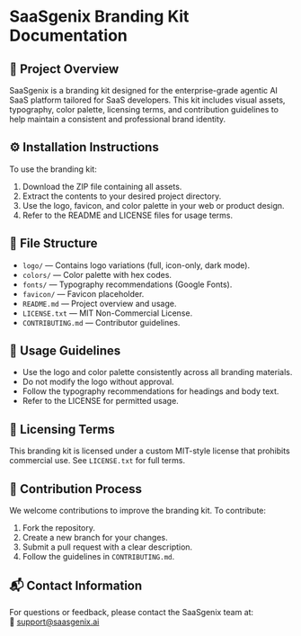 # SaaSgenix Branding Kit Documentation

## 📘 Project Overview

SaaSgenix is a branding kit designed for the enterprise-grade agentic AI SaaS platform tailored for SaaS developers. This kit includes visual assets, typography, color palette, licensing terms, and contribution guidelines to help maintain a consistent and professional brand identity.

## ⚙️ Installation Instructions

To use the branding kit:

1. Download the ZIP file containing all assets.
2. Extract the contents to your desired project directory.
3. Use the logo, favicon, and color palette in your web or product design.
4. Refer to the README and LICENSE files for usage terms.

## 📁 File Structure

- `logo/` — Contains logo variations (full, icon-only, dark mode).
- `colors/` — Color palette with hex codes.
- `fonts/` — Typography recommendations (Google Fonts).
- `favicon/` — Favicon placeholder.
- `README.md` — Project overview and usage.
- `LICENSE.txt` — MIT Non-Commercial License.
- `CONTRIBUTING.md` — Contributor guidelines.

## 📌 Usage Guidelines

- Use the logo and color palette consistently across all branding materials.
- Do not modify the logo without approval.
- Follow the typography recommendations for headings and body text.
- Refer to the LICENSE for permitted usage.

## 📄 Licensing Terms

This branding kit is licensed under a custom MIT-style license that prohibits commercial use. See `LICENSE.txt` for full terms.

## 🤝 Contribution Process

We welcome contributions to improve the branding kit. To contribute:

1. Fork the repository.
2. Create a new branch for your changes.
3. Submit a pull request with a clear description.
4. Follow the guidelines in `CONTRIBUTING.md`.

## 📬 Contact Information

For questions or feedback, please contact the SaaSgenix team at:  
📧 support@saasgenix.ai

